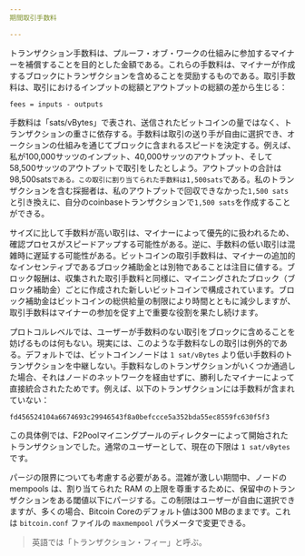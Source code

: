 ```yaml
---
期間取引手数料

---
```

トランザクション手数料は、プルーフ・オブ・ワークの仕組みに参加するマイナーを補償することを目的とした金額である。これらの手数料は、マイナーが作成するブロックにトランザクションを含めることを奨励するものである。取引手数料は、取引におけるインプットの総額とアウトプットの総額の差から生じる：

```text
fees = inputs - outputs
```

手数料は「sats/vBytes」で表され、送信されたビットコインの量ではなく、トランザクションの重さに依存する。手数料は取引の送り手が自由に選択でき、オークションの仕組みを通じてブロックに含まれるスピードを決定する。例えば、私が100,000サッツのインプット、40,000サッツのアウトプット、そして58,500サッツのアウトプットで取引をしたとしよう。アウトプットの合計は98,500sats`である。この取引に割り当てられた手数料は1,500sats`である。私のトランザクションを含む採掘者は、私のアウトプットで回収できなかった`1,500 sats`と引き換えに、自分のcoinbaseトランザクションで`1,500 sats`を作成することができる。

サイズに比して手数料が高い取引は、マイナーによって優先的に扱われるため、確認プロセスがスピードアップする可能性がある。逆に、手数料の低い取引は混雑時に遅延する可能性がある。ビットコインの取引手数料は、マイナーの追加的なインセンティブであるブロック補助金とは別物であることは注目に値する。ブロック報酬は、収集された取引手数料と同様に、マイニングされたブロック（ブロック補助金）ごとに作成された新しいビットコインで構成されています。ブロック補助金はビットコインの総供給量の制限により時間とともに減少しますが、取引手数料はマイナーの参加を促す上で重要な役割を果たし続けます。

プロトコルレベルでは、ユーザーが手数料のない取引をブロックに含めることを妨げるものは何もない。現実には、このような手数料なしの取引は例外的である。デフォルトでは、ビットコインノードは `1 sat/vBytes` より低い手数料のトランザクションを中継しない。手数料なしのトランザクションがいくつか通過した場合、それはノードのネットワークを経由せずに、勝利したマイナーによって直接統合されたためです。例えば、以下のトランザクションには手数料が含まれていない：

```text
fd456524104a6674693c29946543f8a0befccce5a352bda55ec8559fc630f5f3
```

この具体例では、F2Poolマイニングプールのディレクターによって開始されたトランザクションでした。通常のユーザーとして、現在の下限は `1 sat/vBytes` です。

パージの限界についても考慮する必要がある。混雑が激しい期間中、ノードの mempools は、割り当てられた RAM の上限を尊重するために、保留中のトランザクションをある閾値以下にパージする。この制限はユーザーが自由に選択できますが、多くの場合、Bitcoin Coreのデフォルト値は300 MBのままです。これは `bitcoin.conf` ファイルの `maxmempool` パラメータで変更できる。

> 英語では「トランザクション・フィー」と呼ぶ。